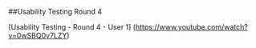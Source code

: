 ##Usability Testing Round 4

[Usability Testing - Round 4 - User 1] (https://www.youtube.com/watch?v=0wSBQ0v7LZY)
